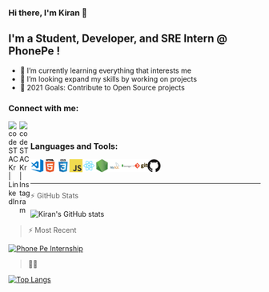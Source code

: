 ### Hi there, I'm Kiran 👋

## I'm a Student, Developer, and SRE Intern @ PhonePe !

- 🌱 I’m currently learning everything that interests me
- 👯 I’m looking expand my skills by working on projects
- 🥅 2021 Goals: Contribute to Open Source projects


### Connect with me:

[<img align="left" alt="codeSTACKr | LinkedIn" width="22px" src="https://cdn.jsdelivr.net/npm/simple-icons@v3/icons/linkedin.svg" />][linkedin]
[<img align="left" alt="codeSTACKr | Instagram" width="22px" src="https://cdn.jsdelivr.net/npm/simple-icons@v3/icons/instagram.svg" />][instagram]

<br />

### Languages and Tools:

[<img align="left" alt="Visual Studio Code" width="26px" src="https://raw.githubusercontent.com/github/explore/80688e429a7d4ef2fca1e82350fe8e3517d3494d/topics/visual-studio-code/visual-studio-code.png" />][vscode]
[<img align="left" alt="HTML5" width="26px" src="https://raw.githubusercontent.com/github/explore/80688e429a7d4ef2fca1e82350fe8e3517d3494d/topics/html/html.png" />][html]
[<img align="left" alt="CSS3" width="26px" src="https://raw.githubusercontent.com/github/explore/80688e429a7d4ef2fca1e82350fe8e3517d3494d/topics/css/css.png" />][css]
[<img align="left" alt="JavaScript" width="26px" src="https://raw.githubusercontent.com/github/explore/80688e429a7d4ef2fca1e82350fe8e3517d3494d/topics/javascript/javascript.png" />][js]
[<img align="left" alt="React" width="26px" src="https://raw.githubusercontent.com/github/explore/80688e429a7d4ef2fca1e82350fe8e3517d3494d/topics/react/react.png" />][react]
[<img align="left" alt="Node.js" width="26px" src="https://raw.githubusercontent.com/github/explore/80688e429a7d4ef2fca1e82350fe8e3517d3494d/topics/nodejs/nodejs.png" />][nodejs]
[<img align="left" alt="MySQL" width="26px" src="https://raw.githubusercontent.com/github/explore/80688e429a7d4ef2fca1e82350fe8e3517d3494d/topics/mysql/mysql.png" />][mysql]
[<img align="left" alt="MongoDB" width="26px" src="https://raw.githubusercontent.com/github/explore/80688e429a7d4ef2fca1e82350fe8e3517d3494d/topics/mongodb/mongodb.png" />][mongodb]
[<img align="left" alt="Git" width="26px" src="https://raw.githubusercontent.com/github/explore/80688e429a7d4ef2fca1e82350fe8e3517d3494d/topics/git/git.png" />][git]
[<img align="left" alt="GitHub" width="26px" src="https://raw.githubusercontent.com/github/explore/78df643247d429f6cc873026c0622819ad797942/topics/github/github.png" />][github]

<br />
<br />

---

> :zap: GitHub Stats

![Kiran's GitHub stats](https://github-readme-stats.vercel.app/api?username=alwaysiamkk&count_private=true&show_icons=true&theme=dark)

> ⚡ Most Recent

[![Phone Pe Internship](https://github-readme-stats.vercel.app/api/pin/?username=alwaysiamkk&repo=Internship&theme=dark)](https://github.com/alwaysiamkk/Internship)

> 👨‍💻 

[![Top Langs](https://github-readme-stats.vercel.app/api/top-langs/?username=alwaysiamkk&theme=dark)](https://github.com/alwaysiamkk/Internship)


[instagram]: https://instagram.com/the.kirankumar
[linkedin]: https://linkedin.com/in/iamkk

[vscode]: https://code.visualstudio.com/https://code.visualstudio.com/
[html]: https://html.com/https://html.com/
[css]: https://www.w3.org/Style/CSS/Overview.en.htmlhttps://www.w3.org/Style/CSS/Overview.en.html
[js]: https://developer.mozilla.org/en-US/docs/Web/JavaScripthttps://developer.mozilla.org/en-US/docs/Web/JavaScript
[react]: https://reactjs.org/https://reactjs.org/
[nodejs]: https://nodejs.org/en/https://nodejs.org/en/
[mysql]: https://www.mysql.com/https://www.mysql.com/
[mongodb]: https://www.mongodb.com/https://www.mongodb.com/
[git]: https://git-scm.com/https://git-scm.com/
[github]: https://github.com/
